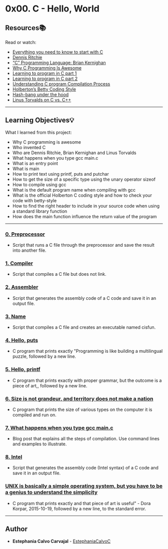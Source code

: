 # 0x00. C - Hello, World

## Resources:books:
Read or watch:
* [Everything you need to know to start with C](https://intranet.hbtn.io/rltoken/JgP0ALD8CNZM19FLZQetMQ)
* [Dennis Ritchie](https://intranet.hbtn.io/rltoken/vY9KI1Ai38BUuydEfadtaA)
* [“C” Programming Language: Brian Kernighan](https://intranet.hbtn.io/rltoken/f5nVwIVoNRrnddbX-5h5rw)
* [Why C Programming Is Awesome](https://intranet.hbtn.io/rltoken/J7yAaPGVuPoJI4iP1DuIPw)
* [Learning to program in C part 1](https://intranet.hbtn.io/rltoken/AicyjqLinWdA9qxKsXBKjg)
* [Learning to program in C part 2](https://intranet.hbtn.io/rltoken/1qtDStnOrOjrVseFa3jngA)
* [Understanding C program Compilation Process](https://intranet.hbtn.io/rltoken/qM-SOqtf8ZnGxVtVWchAfg)
* [Holberton’s Betty Coding Style](https://intranet.hbtn.io/rltoken/8c-wkUvvmuA_d5s4ktmnEw)
* [Hash-bang under the hood](https://intranet.hbtn.io/rltoken/7oODGrfLgAJJzoCbfBap3Q)
* [Linus Torvalds on C vs. C++](https://intranet.hbtn.io/rltoken/8rYFkn82I0QlSygvC0u2Jw)

---
## Learning Objectives:bulb:
What I learned from this project:

* Why C programming is awesome
* Who invented C
* Who are Dennis Ritchie, Brian Kernighan and Linus Torvalds
* What happens when you type gcc main.c
* What is an entry point
* What is main
* How to print text using printf, puts and putchar
* How to get the size of a specific type using the unary operator sizeof
* How to compile using gcc
* What is the default program name when compiling with gcc
* What is the official Holberton C coding style and how to check your code with betty-style
* How to find the right header to include in your source code when using a standard library function
* How does the main function influence the return value of the program

---

### [0. Preprocessor](./0-preprocessor)
* Script that runs a C file through the preprocessor and save the result into another file.


### [1. Compiler](./1-compiler)
* Script that compiles a C file but does not link.


### [2. Assembler](./2-assembler)
* Script that generates the assembly code of a C code and save it in an output file.


### [3. Name](./3-name)
* Script that compiles a C file and creates an executable named cisfun.


### [4. Hello, puts](./4-puts.c)
* C program that prints exactly "Programming is like building a multilingual puzzle, followed by a new line.


### [5. Hello, printf](./5-printf.c)
* C program that prints exactly with proper grammar, but the outcome is a piece of art,, followed by a new line.


### [6. Size is not grandeur, and territory does not make a nation](./6-size.c)
* C program that prints the size of various types on the computer it is compiled and run on.


### [7. What happens when you type gcc main.c](https://www.linkedin.com/pulse/what-happens-when-you-type-gcc-mainc-estephania-calvo-carvajal)
* Blog post that explains all the steps of compilation. Use command lines and examples to illustrate.


### [8. Intel](./100-intel)
* Script that generates the assembly code (Intel syntax) of a C code and save it in an output file.

### [UNIX is basically a simple operating system, but you have to be a genius to understand the simplicity](./101-quote.c)
* C program that prints exactly and that piece of art is useful" - Dora Korpar, 2015-10-19, followed by a new line, to the standard error.


---

## Author
* **Estephania Calvo Carvajal** - [EstephaniaCalvoC](https://github.com/EstephaniaCalvoC)